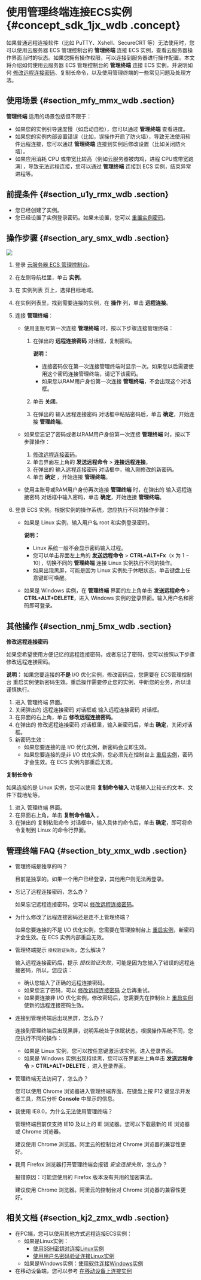 # 使用管理终端连接ECS实例 {#concept_sdk_1jx_wdb .concept}

如果普通远程连接软件（比如 PuTTY、Xshell、SecureCRT 等）无法使用时，您可以使用云服务器 ECS 管理控制台的 **管理终端** 连接 ECS 实例，查看云服务器操作界面当时的状态。如果您拥有操作权限，可以连接到服务器进行操作配置。本文将介绍如何使用云服务器 ECS 管理控制台的 **管理终端** 连接 ECS 实例，并说明如何 [修改远程连接密码](#password)、复制长命令，以及使用管理终端的一些常见问题及处理方法。

## 使用场景 {#section_mfy_mmx_wdb .section}

**管理终端** 适用的场景包括但不限于：

-   如果您的实例引导速度慢（如启动自检），您可以通过 **管理终端** 查看进度。
-   如果您的实例内部设置错误（比如，误操作开启了防火墙），导致无法使用软件远程连接，您可以通过 **管理终端** 连接到实例后修改设置（比如关闭防火墙）。
-   如果应用消耗 CPU 或带宽比较高（例如云服务器被肉鸡，进程 CPU或带宽跑满），导致无法远程连接，您可以通过 **管理终端** 连接到 ECS 实例，结束异常进程等。

## 前提条件 {#section_u1y_rmx_wdb .section}

-   您已经创建了实例。
-   您已经设置了实例登录密码。如果未设置，您可以 [重置实例密码](intl.zh-CN/用户指南/实例/重置实例密码.md#)。

## 操作步骤 {#section_ary_smx_wdb .section}

![](http://static-aliyun-doc.oss-cn-hangzhou.aliyuncs.com/assets/img/9619/15344029525162_zh-CN.png)

1.  登录 [云服务器 ECS 管理控制台](https://ecs.console.aliyun.com/#/home)。
2.  在左侧导航栏里，单击 **实例**。
3.  在 实例列表 页上，选择目标地域。
4.  在实例列表里，找到需要连接的实例，在 **操作** 列，单击 **远程连接**。
5.  连接 **管理终端**：
    -   使用主账号第一次连接 **管理终端** 时，按以下步骤连接管理终端：

        1.  在弹出的 **远程连接密码** 对话框，复制密码。

            **说明：** 

            -   连接密码仅在第一次连接管理终端时显示一次。如果您以后需要使用这个密码连接管理终端，请记下该密码。
            -   如果您以RAM用户身份第一次连接 **管理终端**，不会出现这个对话框。
        2.  单击 **关闭**。
        3.  在弹出的 输入远程连接密码 对话框中粘贴密码后，单击 **确定**，开始连接 **管理终端**。
    -   如果您忘记了密码或者以RAM用户身份第一次连接 **管理终端** 时，按以下步骤操作：

        1.  [修改远程连接密码](#password)。
        2.  单击界面左上角的 **发送远程命令** \> **连接远程连接**。
        3.  在弹出的 输入远程连接密码 对话框中，输入刚修改的新密码。
        4.  单击 **确定** ，开始连接 **管理终端**。
    -   使用主账号或RAM用户身份再次连接 **管理终端** 时，在弹出的 输入远程连接密码 对话框中输入密码，单击 **确定**，开始连接 **管理终端**。

6.  登录 ECS 实例。根据实例的操作系统，您应执行不同的操作步骤：
    -   如果是 Linux 实例，输入用户名 root 和实例登录密码。

        **说明：** 

        -   Linux 系统一般不会显示密码输入过程。
        -   您可以单击界面左上角的 **发送远程命令** \> **CTRL+ALT+Fx**（x 为 1 − 10），切换不同的 **管理终端** 连接 Linux 实例执行不同的操作。
        -   如果出现黑屏，可能是因为 Linux 实例处于休眠状态，单击键盘上任意键即可唤醒。
    -   如果是 Windows 实例，在 **管理终端** 界面的左上角单击 **发送远程命令** \> **CTRL+ALT+DELETE**，进入 Windows 实例的登录界面。输入用户名和密码即可登录。

## 其他操作 {#section_nmj_5mx_wdb .section}

**修改远程连接密码**

如果您希望使用方便记忆的远程连接密码，或者忘记了密码，您可以按照以下步骤修改远程连接密码。

**说明：** 如果您要连接的**不是** I/O 优化实例，修改密码后，您需要在 ECS管理控制台 重启实例使新密码生效。重启操作需要停止您的实例，中断您的业务，所以请谨慎执行。

1.  进入 管理终端 界面。
2.  关闭弹出的 远程连接密码 对话框或 输入远程连接密码 对话框。
3.  在界面的右上角，单击 **修改远程连接密码**。
4.  在弹出的 修改远程连接密码 对话框里，输入新密码后，单击 **确定**，关闭对话框。
5.  新密码生效：
    -   如果您要连接的是 I/O 优化实例，新密码会立即生效。
    -   如果您要连接的是非 I/O 优化实例，您必须先在控制台上 [重启实例](intl.zh-CN/用户指南/实例/重启实例.md#)，密码才会生效。在 ECS 实例内部重启无效。

**复制长命令**

如果连接的是 Linux 实例，您可以使用 **复制命令输入** 功能输入比较长的文本、文件下载地址等。

1.  进入 管理终端 界面。
2.  在界面右上角，单击 **复制命令输入** 。
3.  在弹出的 复制粘贴命令 对话框中，输入具体的命令后，单击 **确定**，即可将命令复制到 Linux 的命令行界面。

## 管理终端 FAQ {#section_bty_xmx_wdb .section}

-   管理终端是独享的吗？

    目前是独享的。如果一个用户已经登录，其他用户则无法再登录。

-   忘记了远程连接密码，怎么办？

    如果忘记远程连接密码，您可以 [修改远程连接密码](#password)。

-   为什么修改了远程连接密码还是连不上管理终端？

    如果您要连接的不是 I/O 优化实例，您需要在管理控制台上 [重启实例](intl.zh-CN/用户指南/实例/重启实例.md#)，新密码才会生效。在 ECS 实例内部重启无效。

-   管理终端提示 `授权验证失败`，怎么解决？

    输入远程连接密码后，提示 *授权验证失败*，可能是因为您输入了错误的远程连接密码，所以，您应该：

    -   确认您输入了正确的远程连接密码。
    -   如果您忘了密码，可以 [修改远程连接密码](#password) 之后再重试。
    -   如果要连接非 I/O 优化实例，修改密码后，您需要先在控制台上 [重启实例](intl.zh-CN/用户指南/实例/重启实例.md#) 使新的远程连接密码生效。
-   连接到管理终端后出现黑屏，怎么办？

    连接到管理终端后出现黑屏，说明系统处于休眠状态。根据操作系统不同，您应执行不同的操作：

    -   如果是 Linux 实例，您可以按任意键激活该实例，进入登录界面。
    -   如果是 Windows 实例出现持续黑，您可以在界面左上角单击 **发送远程命令** \> **CTRL+ALT+DELETE** ，进入登录界面。
-   管理终端无法访问了，怎么办？

    您可以使用 Chrome 浏览器进入管理终端界面，在键盘上按 F12 键显示开发者工具，然后分析 **Console** 中显示的信息。

-   我使用 IE8.0，为什么无法使用管理终端？

    管理终端目前仅支持 IE10 及以上的 IE 浏览器。您可以下载最新的 IE 浏览器或 Chrome 浏览器。

    建议使用 Chrome 浏览器。阿里云的控制台对 Chrome 浏览器的兼容性更好。

-   我用 Firefox 浏览器打开管理终端会报错 *安全连接失败*，怎么办？

    报错原因：可能您使用的 Firefox 版本没有共用的加密算法。

    建议使用 Chrome 浏览器。阿里云的控制台对 Chrome 浏览器的兼容性更好。


## 相关文档 {#section_kj2_zmx_wdb .section}

-   在PC端，您可以使用其他方式远程连接ECS实例：
    -   如果是Linux实例：
        -   [使用SSH密钥对连接Linux实例](intl.zh-CN/用户指南/连接实例/使用SSH密钥对连接Linux实例.md#)
        -   [使用用户名密码验证连接Linux实例](intl.zh-CN/用户指南/连接实例/使用用户名密码验证连接Linux实例.md#)
    -   如果是Windows实例：[使用软件连接Windows实例](intl.zh-CN/用户指南/连接实例/使用软件连接Windows实例.md#)
-   在移动设备端，您可以参考 [在移动设备上连接实例](intl.zh-CN/用户指南/连接实例/在移动设备上连接实例.md#)

